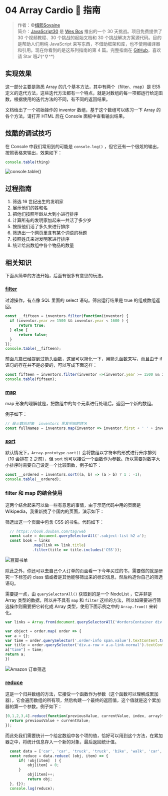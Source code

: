 # 04 Array Cardio 💪 指南

> 作者：©[缉熙Soyaine](https://github.com/soyaine)  
> 简介：[JavaScript30](https://javascript30.com) 是 [Wes Bos](https://github.com/wesbos) 推出的一个 30 天挑战。项目免费提供了 30 个视频教程、30 个挑战的起始文档和 30 个挑战解决方案源代码。目的是帮助人们用纯 JavaScript 来写东西，不借助框架和库，也不使用编译器和引用。现在你看到的是这系列指南的第 4 篇。完整指南在 [GitHub](https://github.com/soyaine/JavaScript30)，喜欢请 Star 哦♪(^∇^*)

## 实现效果

这一部分主要是熟悉 Array 的几个基本方法，其中有两个（filter、map）是 ES5 定义的迭代方法，这些迭代方法都有一个特点，就是对数组的每一项都运行给定函数，根据使用的迭代方法的不同，有不同的返回结果。

文档给出了一个初始操作的 inventor 数组，基于这个数组可以练习一下 Array 的各个方法，请打开 HTML 后在 Console 面板中查看输出结果。

## 炫酷的调试技巧

在 Console 中我们常用到的可能是 `console.log()` ，但它还有一个很炫的输出，按照表格来输出，效果如下：

```js
console.table(thing)
```

![console.table()](https://cl.ly/0H023s441o2d/Image%202016-12-23%20at%203.51.50%20PM.png)

## 过程指南

1. 筛选 16 世纪出生的发明家  
2. 展示他们的姓和名  
3. 把他们按照年龄从大到小进行排序
4. 计算所有的发明家加起来一共活了多少岁
5. 按照他们活了多久来进行排序
6. 筛选出一个网页里含有某个词语的标题
7. 按照姓氏来对发明家进行排序
8. 统计给出数组中各个物品的数量

## 相关知识

下面从简单的方法开始，后面有很多有意思的玩法。

### [filter](https://developer.mozilla.org/zh-CN/docs/Web/JavaScript/Reference/Global_Objects/Array/filter)

过滤操作，有点像 SQL 里面的 select 语句。筛出运行结果是 true 的组成数组返回。

````js
const __fifteen = inventors.filter(function(inventor) {
  if (inventor.year >= 1500 && inventor.year < 1600 ) {
	  return true;
  } else {
      return false;
  }
});
console.table(__fifteen);
````	  

前面几篇已经提到过箭头函数，这里可以简化一下，用箭头函数来写，而且由于 if 语句的存在并不是必要的，可以写成下面这样：

````js
const fifteen = inventors.filter(inventor =>(inventor.year >= 1500 && inventor.year < 1600));
console.table(fifteen);
````

### [map](https://developer.mozilla.org/zh-CN/docs/Web/JavaScript/Reference/Global_Objects/Array/map)

map 形象的理解就是，把数组中的每个元素进行处理后，返回一个新的数组。

例子如下：

````js 
// 展示数组对象  inventors 里发明家的姓名  
const fullNames = inventors.map(inventor => inventor.first + ' ' + inventor.last);
````

### [sort](https://developer.mozilla.org/zh-CN/docs/Web/JavaScript/Reference/Global_Objects/Array/sort)

默认情况下，`Array.prototype.sort()` 会将数组以字符串的形式进行升序排列（10 会排在 2 之前），但 sort 也可以接受一个函数作为参数。所以需要对数字大小排序时需要自己设定一个比较函数，例子如下：

````js
const __ordered = inventors.sort((a, b) => (a > b) ? 1 : -1);
console.table(__ordered);
````

### filter 和 map 的结合使用

这两个结合起来可以做一些有意思的事情，由于示范代码中用的页面是 Wikipedia，我重新找了个国内的页面，演示如下：

筛选出这一个页面中包含 CSS 的书名。代码如下：
````js
  // https://book.douban.com/tag/web
  const cate = document.querySelectorAll('.subject-list h2 a');
  const book = links
			.map(link => link.title)
			.filter(title => title.includes('CSS'));
````

![豆瓣书单](https://cl.ly/3X2b3i3J4719/Image%202016-12-23%20at%2010.57.01%20AM.png)

除此之外，你还可以去自己个人订单的页面看一下今年买过的书，需要做的就是研究一下标签的 class 值或者是其他能够筛出来的标识信息，然后构造你自己的筛选语句。

需要提一点，由 `querySelectorAll()` 获取到的是一个 NodeList ，它并非是 Array 类型的数据，所以并不具有 `map` 和 `filter` 这样的方法，所以如果要进行筛选操作则需要把它转化成 Array 类型，使用下面示例之中的 `Array.from()` 来转化。

```js
var links = Array.from(document.querySelectorAll('#ordersContainer div.order div.a-row > a.a-link-normal'))

var object = order.map( order => {
var a = {};
var time = order.querySelector('.order-info span.value').textContent.trim();
var title = order.querySelector('div.a-row > a.a-link-normal').textContent.trim();
a["time"] = time;
return a;
})
```

![Amazon 订单筛选](http://ofjku7mlm.bkt.clouddn.com/16-12-23/51544750-file_1482484281402_1a92.png)

### [reduce](https://developer.mozilla.org/zh-CN/docs/Web/JavaScript/Reference/Global_Objects/Array/Reduce)

这是一个归并数组的方法，它接受一个函数作为参数（这个函数可以理解成累加器），它会遍历数组的所有项，然后构建一个最终的返回值，这个值就是这个累加器的第一个参数。例子如下：

````js
[0,1,2,3,4].reduce(function(previousValue, currentValue, index, array){
  return previousValue + currentValue;
});
````

而此处我们需要统计一个给定数组中各个项的值，恰好可以用到这个方法，在累加器之中，将统计信息存入一个新的对象，最后返回统计值。

````js
  const data = ['car', 'car', 'truck', 'truck', 'bike', 'walk', 'car', 'van', 'bike', 'walk', 'car', 'van', 'car', 'truck' ];
  const reduce = data.reduce( (obj, item) => {
	  if( !obj[item]  ) {
		  obj[item] = 0;
	  }
		  obj[item]++;
		  return obj;
  }, {});
  console.log(reduce);
````

